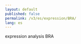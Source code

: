 ```yaml
---
layout: default
published: false
permalink: /v3/es/expression/BRA/
lang: es
---
```


expression analysis BRA
